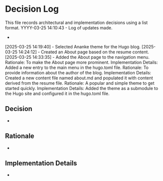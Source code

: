 # Decision Log

This file records architectural and implementation decisions using a list format.
YYYY-03-25 14:10:43 - Log of updates made.

*

[2025-03-25 14:19:40] - Selected Ananke theme for the Hugo blog.
[2025-03-25 14:24:12] - Created an About page based on the resume content.
[2025-03-25 14:33:35] - Added the About page to the navigation menu.
Rationale: To make the About page more prominent.
Implementation Details: Added a new entry to the main menu in the hugo.toml file.
Rationale: To provide information about the author of the blog.
Implementation Details: Created a new content file named about.md and populated it with content derived from the resume file.
Rationale: A popular and simple theme to get started quickly.
Implementation Details: Added the theme as a submodule to the Hugo site and configured it in the hugo.toml file.
## Decision

*

## Rationale

*

## Implementation Details

*